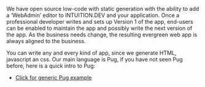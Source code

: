 We have open source low-code with static generation with the ability to add a ‘WebAdmin’ editor to INTUITION.DEV and your application. Once a professional developer writes and sets up Version 1 of the app, end-users can be enabled to maintain the app and possibly write the next version of the app. As the business needs change, the resulting evergreen web app is always aligned to the business.

You can write any and every kind of app, since we generate HTML, javascript an css. Our main language is Pug, if you have not seen Pug before, here is a quick intro to Pug:
- [Click for generic Pug example](http://pug.mbake.org)